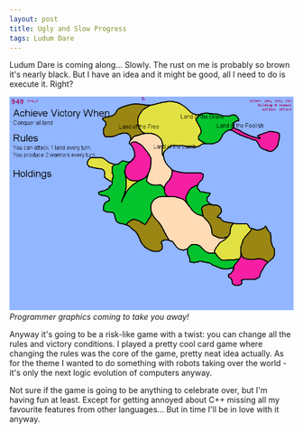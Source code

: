 ```yaml
---
layout: post
title: Ugly and Slow Progress
tags: Ludum Dare
---
```


Ludum Dare is coming along... Slowly. The rust on me is probably so brown it's nearly black. But I have an idea and it might be good, all I need to do is execute it. Right?

![](/images/2012-08-25-145327.png)  
*Programmer graphics coming to take you away!*

Anyway it's going to be a risk-like game with a twist: you can change all the rules and victory conditions. I played a pretty cool card game where changing the rules was the core of the game, pretty neat idea actually. As for the theme I wanted to do something with robots taking over the world - it's only the next logic evolution of computers anyway.

Not sure if the game is going to be anything to celebrate over, but I'm having fun at least. Except for getting annoyed about C++ missing all my favourite features from other languages... But in time I'll be in love with it anyway.

